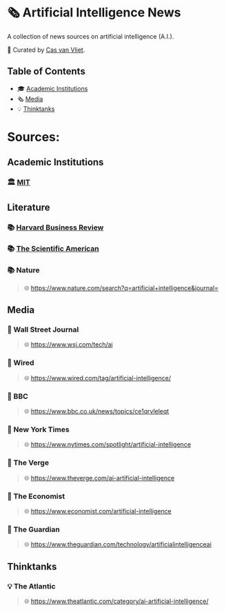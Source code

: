 # 🗞️ Artificial Intelligence News

A collection of news sources on artificial intelligence (A.I.).

👀 Curated by [Cas van Vliet](https://casvanvliet.substack.com).

## Table of Contents

- 🎓 [Academic Institutions](#academic-institutions)
- 🗞️ [Media](#media)
- 💡 [Thinktanks](#thinktanks)

# Sources:
## Academic Institutions

### 🏛️ [MIT](https://news.mit.edu/topic/artificial-intelligence2)

## Literature

### 📚 [Harvard Business Review](https://hbr.org/topic/subject/ai-and-machine-learning)

### 📚 [The Scientific American](https://www.scientificamerican.com/artificial-intelligence/)

### 📚 Nature

> 🌐 https://www.nature.com/search?q=artificial+intelligence&journal=

## Media

### 📰 Wall Street Journal

> 🌐 https://www.wsj.com/tech/ai

### 📰 Wired

> 🌐 https://www.wired.com/tag/artificial-intelligence/

### 📰 BBC

> 🌐 https://www.bbc.co.uk/news/topics/ce1qrvleleqt

### 📰 New York Times

> 🌐 https://www.nytimes.com/spotlight/artificial-intelligence

### 📰 The Verge

> 🌐 https://www.theverge.com/ai-artificial-intelligence

### 📰 The Economist

> 🌐 https://www.economist.com/artificial-intelligence

### 📰 The Guardian

> 🌐 https://www.theguardian.com/technology/artificialintelligenceai

## Thinktanks

### 💡 The Atlantic

> 🌐 https://www.theatlantic.com/category/ai-artificial-intelligence/
